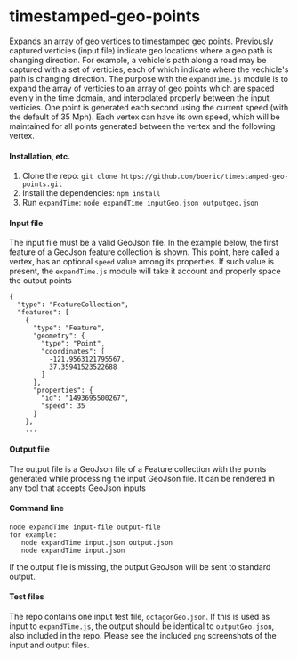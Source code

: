 # timestamped-geo-points
Expands an array of geo vertices to timestamped geo points. Previously captured verticies (input file) indicate geo locations where a geo path is changing direction. For example, a vehicle's path along a road may be captured with a set of verticies, each of which indicate where the vechicle's path is changing direction. The purpose with the `expandTime.js` module is to expand the array of verticies to an array of geo points which are spaced evenly in the time domain, and interpolated properly between the input verticies. One point is generated each second using the current speed (with the default of 35 Mph). Each vertex can have its own speed, which will be maintained for all points generated between the vertex and the following vertex.

#### Installation, etc.
1. Clone the repo: `git clone https://github.com/boeric/timestamped-geo-points.git`
2. Install the dependencies: `npm install`
3. Run `expandTime`: `node expandTime inputGeo.json outputgeo.json`

#### Input file
The input file must be a valid GeoJson file. In the example below, the first feature of a GeoJson feature collection is shown. This point, here called a vertex, has an optional `speed` value among its properties. If such value is present, the `expandTime.js` module will take it account and properly space the output points

```
{
  "type": "FeatureCollection",
  "features": [
    {
      "type": "Feature",
      "geometry": {
        "type": "Point",
        "coordinates": [
          -121.9563121795567,
          37.35941523522688
        ]
      },
      "properties": {
        "id": "1493695500267",
        "speed": 35
      }
    },
    ...
```

#### Output file
The output file is a GeoJson file of a Feature collection with the points generated while processing the input GeoJson file. It can be rendered in any tool that accepts GeoJson inputs

#### Command line
```
node expandTime input-file output-file
for example: 
   node expandTime input.json output.json
   node expandTime input.json
```
If the output file is missing, the output GeoJson will be sent to standard output.

#### Test files
The repo contains one input test file, `octagonGeo.json`. If this is used as input to `expandTime.js`, the output should be identical to `outputGeo.json`, also included in the repo. Please see the included `png` screenshots of the input and output files.

